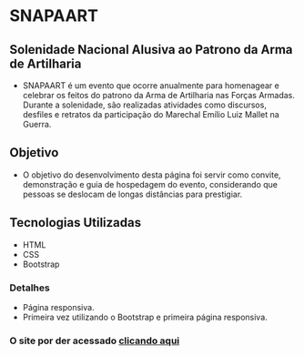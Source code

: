 # SNAPAART
## Solenidade Nacional Alusiva ao Patrono da Arma de Artilharia

- SNAPAART é um evento que ocorre anualmente para homenagear e celebrar os feitos do patrono da Arma de Artilharia nas Forças Armadas. Durante a solenidade, são realizadas atividades como discursos, desfiles e retratos da participação do Marechal Emílio Luiz Mallet na Guerra.

## Objetivo

- O objetivo do desenvolvimento desta página foi servir como convite, demonstração e guia de hospedagem do evento, considerando que pessoas se deslocam de longas distâncias para prestigiar.

## Tecnologias Utilizadas

- HTML
- CSS
- Bootstrap

### Detalhes

- Página responsiva.
- Primeira vez utilizando o Bootstrap e primeira página responsiva.

### O site por der acessado [clicando aqui](www.3gacap.eb.mil.br/snapaart)
